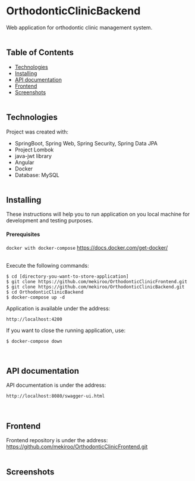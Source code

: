# OrthodonticClinicBackend
Web application for orthodontic clinic management system.
<br/><br/>

## Table of Contents
- [Technologies](#technologies)
- [Installing](#installing)
- [API documentation](#api_documentation)
- [Frontend](#frontend)
- [Screenshots](#screenshots)
<br/><br/>

## Technologies <a name = "technologies"></a>
Project was created with:
* SpringBoot, Spring Web, Spring Security, Spring Data JPA
* Project Lombok
* java-jwt library
* Angular
* Docker
* Database: MySQL
<br/><br/>

## Installing <a name = "installing"></a>
These instructions will help you to run application on you local machine for development and testing purposes. 
#### Prerequisites

`docker with docker-compose` https://docs.docker.com/get-docker/
<br/><br/>

Execute the following commands:
```
$ cd [directory-you-want-to-store-application]
$ git clone https://github.com/mekiroo/OrthodonticClinicFrontend.git
$ git clone https://github.com/mekiroo/OrthodonticClinicBackend.git
$ cd OrthodonticClinicBackend
$ docker-compose up -d
```
Application is available under the address:
```
http://localhost:4200
```

If you want to close the running application, use:
```
$ docker-compose down
```
<br/>

## API documentation <a name = "api_documentation"></a>
API documentation is under the address:
```
http://localhost:8080/swagger-ui.html
```
<br/>

## Frontend <a name = "frontend"></a>
Frontend repository is under the address: <br/>
https://github.com/mekiroo/OrthodonticClinicFrontend.git
<br/><br/>

## Screenshots <a name = "screenshots"></a>
